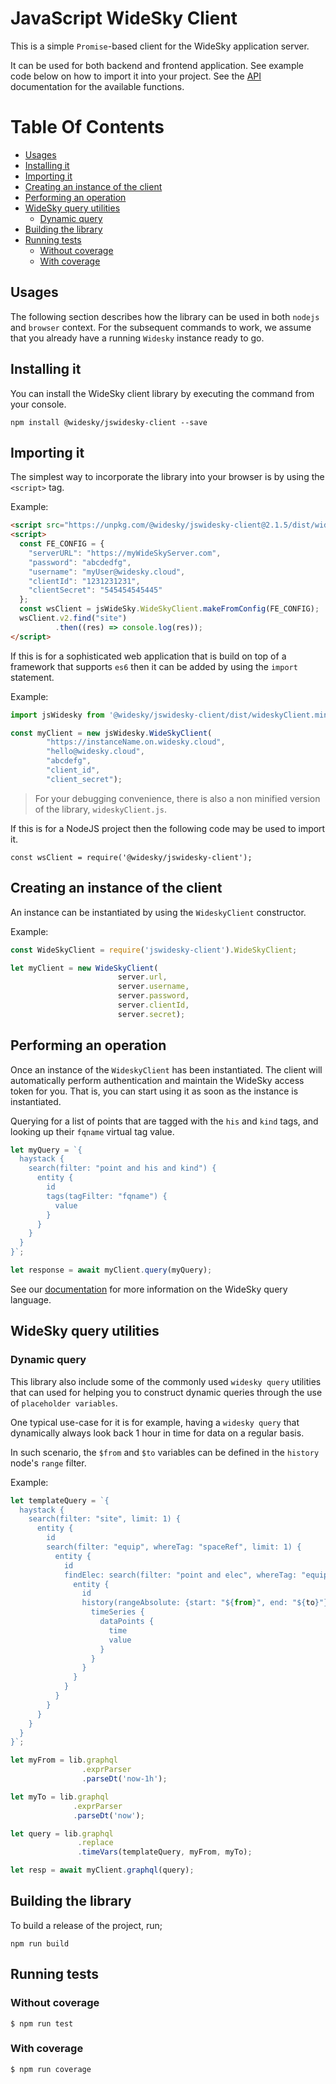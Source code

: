 # JavaScript WideSky Client
This is a simple `Promise`-based client for the WideSky application server.

It can be used for both backend and frontend application.
See example code below on how to import it into your project. See the [API](./docs/client/api.md) 
documentation for the available functions.

# Table Of Contents
<!-- toc -->

- [Usages](#usages)
- [Installing it](#installing-it)
- [Importing it](#importing-it)
- [Creating an instance of the client](#creating-an-instance-of-the-client)
- [Performing an operation](#performing-an-operation)
- [WideSky query utilities](#widesky-query-utilities)
  - [Dynamic query](#dynamic-query)
- [Building the library](#building-the-library)
- [Running tests](#running-tests)
  - [Without coverage](#without-coverage)
  - [With coverage](#with-coverage)

<!-- tocstop -->

## Usages

The following section describes how the library can be used in both `nodejs` and `browser` context.
For the subsequent commands to work, we assume that you already have a running
`Widesky` instance ready to go.

## Installing it

You can install the WideSky client library by executing the command from your console.
```shell
npm install @widesky/jswidesky-client --save
```

## Importing it
The simplest way to incorporate the library into your browser is by using the `<script>` tag.

Example:
```html
<script src="https://unpkg.com/@widesky/jswidesky-client@2.1.5/dist/wideskyClient.min.js"></script>
<script>
  const FE_CONFIG = {
    "serverURL": "https://myWideSkyServer.com",
    "password": "abcdedfg",
    "username": "myUser@widesky.cloud",
    "clientId": "1231231231",
    "clientSecret": "545454545445"
  };
  const wsClient = jsWideSky.WideSkyClient.makeFromConfig(FE_CONFIG);
  wsClient.v2.find("site")
          .then((res) => console.log(res));
</script>
```

If this is for a sophisticated web application that is build on top of a framework that supports `es6`
then it can be added by using the `import` statement.

Example:
```javascript
import jsWidesky from '@widesky/jswidesky-client/dist/wideskyClient.min.js';

const myClient = new jsWidesky.WideSkyClient(
        "https://instanceName.on.widesky.cloud",
        "hello@widesky.cloud",
        "abcdefg",
        "client_id",
        "client_secret");
```

> For your debugging convenience, there is also a non minified version of the library, `wideskyClient.js`.

If this is for a NodeJS project then the following code may be used to import it.
```
const wsClient = require('@widesky/jswidesky-client');
```

## Creating an instance of the client
An instance can be instantiated by using the `WideskyClient` constructor.

Example:
```javascript
const WideSkyClient = require('jswidesky-client').WideSkyClient;

let myClient = new WideSkyClient(
                        server.url,
                        server.username,
                        server.password,
                        server.clientId,
                        server.secret);
```

## Performing an operation
Once an instance of the `WideskyClient` has been instantiated.
The client will automatically perform authentication and maintain the WideSky access token for you.
That is, you can start using it as soon as the instance is instantiated.

Querying for a list of points that are tagged with the `his` and `kind` tags, and looking up
their `fqname` virtual tag value.

```javascript
let myQuery = `{
  haystack {
    search(filter: "point and his and kind") {
      entity {
        id
        tags(tagFilter: "fqname") {
          value
        }
      }
    }
  }
}`;

let response = await myClient.query(myQuery);
```

See our [documentation](https://widesky.cloud/docs/reference/apis/cloud/graphql/) for more information
on the WideSky query language.

## WideSky query utilities

### Dynamic query
This library also include some of the commonly used
`widesky query` utilities that can used for helping
you to construct dynamic queries through the use of
`placeholder variables`.

One typical use-case for it is for example,
having a `widesky query` that dynamically always
look back 1 hour in time for data on a regular
basis.

In such scenario, the `$from` and `$to` variables
can be defined in the `history` node's `range` filter.

Example:

```javascript
let templateQuery = `{
  haystack {
    search(filter: "site", limit: 1) {
      entity {
        id
        search(filter: "equip", whereTag: "spaceRef", limit: 1) {
          entity {
            id
            findElec: search(filter: "point and elec", whereTag: "equipRef", limit: 2) {
              entity {
                id
                history(rangeAbsolute: {start: "${from}", end: "${to}"}) {
                  timeSeries {
                    dataPoints {
                      time
                      value
                    }
                  }
                }
              }
            }
          }
        }
      }
    }
  }
}`;

let myFrom = lib.graphql
                .exprParser
                .parseDt('now-1h');

let myTo = lib.graphql
              .exprParser
              .parseDt('now');

let query = lib.graphql
               .replace
               .timeVars(templateQuery, myFrom, myTo);

let resp = await myClient.graphql(query);
```

## Building the library
To build a release of the project, run;

```shell
npm run build
```

## Running tests

### Without coverage

```shell
$ npm run test
```

### With coverage

```shell
$ npm run coverage
```
